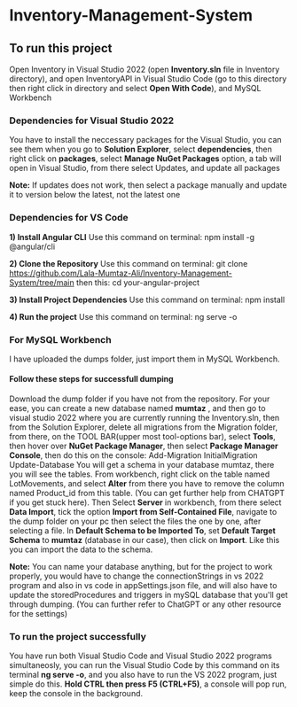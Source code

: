 # Inventory-Management-System

## To run this project
Open Inventory in Visual Studio 2022 (open **Inventory.sln** file in Inventory directory), and open InventoryAPI in Visual Studio Code (go to this directory then right click in directory and select **Open With Code**), and MySQL Workbench

### Dependencies for Visual Studio 2022
You have to install the neccessary packages for the Visual Studio, you can see them when you go to **Solution Explorer**, select **dependencies**, then right click on **packages**, select **Manage NuGet Packages** option, a tab will open in Visual Studio, from there select Updates, and update all packages

**Note:** If updates does not work, then select a package manually and update it to version below the latest, not the latest one

### Dependencies for VS Code
**1) Install Angular CLI**
Use this command on terminal:
npm install -g @angular/cli

**2) Clone the Repository**
Use this command on terminal: git clone https://github.com/Lala-Mumtaz-Ali/Inventory-Management-System/tree/main
then this: cd your-angular-project

**3) Install Project Dependencies**
Use this command on terminal: npm install

**4) Run the project**
Use this command on terminal: ng serve -o


### For MySQL Workbench
I have uploaded the dumps folder, just import them in MySQL Workbench.
#### Follow these steps for successfull dumping
Download the dump folder if you have not from the repository.
For your ease, you can create a new database named **mumtaz** , and then go to visual studio 2022 where you are currently running the Inventory.sln, then from the Solution Explorer, delete all migrations from the Migration folder, from there, on the TOOL BAR(upper most tool-options bar), select **Tools**, then hover over **NuGet Package Manager**, then select **Package Manager Console**, then do this on the console:
Add-Migration InitialMigration
Update-Database
You will get a schema in your database mumtaz, there you will see the tables. From workbench, right click on the table named LotMovements, and select **Alter** from there you have to remove the column named Product_id from this table. (You can get further help from CHATGPT if you get stuck here).
Then Select **Server** in workbench, from there select **Data Import**, tick the option **Import from Self-Contained File**, navigate to the dump folder on your pc then select the files the one by one, after selecting a file. In **Default Schema to be Imported To**, set **Default Target Schema** to **mumtaz** (database in our case), then click on **Import**.
Like this you can import the data to the schema.


**Note:** You can name your database anything, but for the project to work properly, you would have to change the connectionStrings in vs 2022 program and also in vs code in appSettings.json file, and will also have to update the storedProcedures and triggers in mySQL database that you'll get through dumping. (You can further refer to ChatGPT or any other resource for the settings)

### To run the project successfully
You have run both Visual Studio Code and Visual Studio 2022 programs simultaneosly, you can run the Visual Studio Code by this command on its terminal **ng serve -o**, and you also have to run the VS 2022 program, just simple do this. **Hold CTRL then press F5 (CTRL+F5)**, a console will pop run, keep the console in the background.
